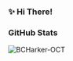 ### ✨ Hi There! 

### GitHub Stats
<p><img align="center" src="https://github-readme-streak-stats.herokuapp.com/?user=BCHarker-OCT&" alt="BCHarker-OCT" /></p>
